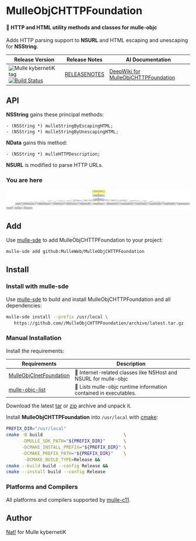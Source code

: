 # MulleObjCHTTPFoundation

#### 🎫 HTTP and HTML utility methods and classes for mulle-objc

Adds HTTP parsing support to **NSURL** and HTML escaping and unescaping for
**NSString**.


| Release Version                                       | Release Notes  | AI Documentation
|-------------------------------------------------------|----------------|---------------
| ![Mulle kybernetiK tag](https://img.shields.io/github/tag/MulleWeb/MulleObjCHTTPFoundation.svg) [![Build Status](https://github.com/MulleWeb/MulleObjCHTTPFoundation/workflows/CI/badge.svg)](//github.com/MulleWeb/MulleObjCHTTPFoundation/actions) | [RELEASENOTES](RELEASENOTES.md) | [DeepWiki for MulleObjCHTTPFoundation](https://deepwiki.com/MulleWeb/MulleObjCHTTPFoundation)






## API

**NSString** gains these principal methods:

``` objc
- (NSString *) mulleStringByEscapingHTML;
- (NSString *) mulleStringByUnescapingHTML;
```

**NData** gains this method:

``` objc
- (NSString *) mulleHTTPDescription;
```

**NSURL** is modified to parse HTTP URLs.





### You are here

![Overview](overview.dot.svg)


## Add

Use [mulle-sde](//github.com/mulle-sde) to add MulleObjCHTTPFoundation to your project:

``` sh
mulle-sde add github:MulleWeb/MulleObjCHTTPFoundation
```

## Install

### Install with mulle-sde

Use [mulle-sde](//github.com/mulle-sde) to build and install MulleObjCHTTPFoundation and all dependencies:

``` sh
mulle-sde install --prefix /usr/local \
   https://github.com//MulleObjCHTTPFoundation/archive/latest.tar.gz
```

### Manual Installation

Install the requirements:

| Requirements                                 | Description
|----------------------------------------------|-----------------------
| [MulleObjCInetFoundation](https://github.com/MulleWeb/MulleObjCInetFoundation)             | 📠 Internet-related classes like NSHost and NSURL for mulle-objc
| [mulle-objc-list](https://github.com/mulle-objc/mulle-objc-list)             | 📒 Lists mulle-objc runtime information contained in executables.

Download the latest [tar](https://github.com/MulleWeb/MulleObjCHTTPFoundation/archive/refs/tags/latest.tar.gz) or [zip](https://github.com/MulleWeb/MulleObjCHTTPFoundation/archive/refs/tags/latest.zip) archive and unpack it.

Install **MulleObjCHTTPFoundation** into `/usr/local` with [cmake](https://cmake.org):

``` sh
PREFIX_DIR="/usr/local"
cmake -B build                               \
      -DMULLE_SDK_PATH="${PREFIX_DIR}"       \
      -DCMAKE_INSTALL_PREFIX="${PREFIX_DIR}" \
      -DCMAKE_PREFIX_PATH="${PREFIX_DIR}"    \
       -DCMAKE_BUILD_TYPE=Release &&
cmake --build build --config Release &&
cmake --install build --config Release
```

### Platforms and Compilers

All platforms and compilers supported by
[mulle-c11](//github.com/mulle-c/mulle-c11).


## Author

[Nat!](https://mulle-kybernetik.com/weblog) for Mulle kybernetiK  

